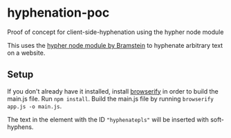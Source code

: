 # hyphenation-poc
Proof of concept for client-side-hyphenation using the hypher node module

This uses the [hypher node module by Bramstein](https://github.com/bramstein/hypher) to hyphenate arbitrary text on a website.

## Setup
If you don't already have it installed, install [browserify](https://www.npmjs.com/package/browserify) in order to build the main.js file.
Run `npm install`.
Build the main.js file by running `browserify app.js -o main.js`.

The text in the element with the ID `"hyphenatepls"` will be inserted with soft-hyphens.
